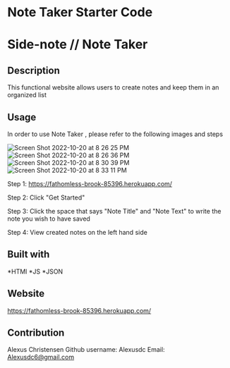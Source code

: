 # Note Taker Starter Code

# Side-note // Note Taker 

## Description 
This functional website allows users to create notes and keep them in an organized list 

## Usage 
In order to use Note Taker , please refer to the following images and steps

![Screen Shot 2022-10-20 at 8 26 25 PM](https://user-images.githubusercontent.com/106570615/197105563-be0f0a94-a8b3-43f1-9acf-b68b663aa4bd.png)
![Screen Shot 2022-10-20 at 8 26 36 PM](https://user-images.githubusercontent.com/106570615/197105576-a16c2da1-bfdc-4e83-a1ac-6f816b3ef575.png)
![Screen Shot 2022-10-20 at 8 30 39 PM](https://user-images.githubusercontent.com/106570615/197105582-82ec7eb4-3cbf-4b42-b001-51ca39cf9fe0.png)
![Screen Shot 2022-10-20 at 8 33 11 PM](https://user-images.githubusercontent.com/106570615/197105587-9a0d33f1-421e-467c-ae4c-65bc694a3266.png)

Step 1: https://fathomless-brook-85396.herokuapp.com/

Step 2: Click "Get Started"

Step 3: Click the space that says "Note Title" and "Note Text" to write the note you wish to have saved 

Step 4: View created notes on the left hand side

## Built with 
*HTMl
*JS
*JSON

## Website 
https://fathomless-brook-85396.herokuapp.com/
## Contribution 
Alexus Christensen 
Github username: Alexusdc
Email: Alexusdc6@gmail.com